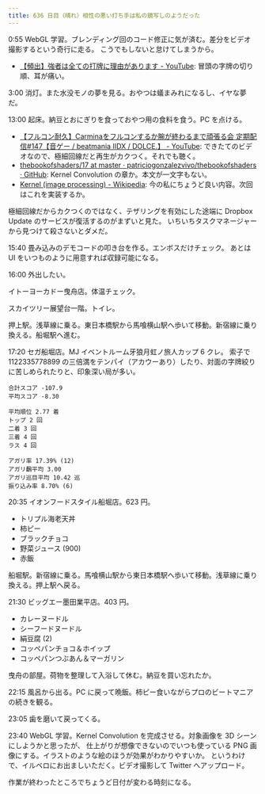 ```yaml
---
title: 636 日目（晴れ）相性の悪い打ち手は私の鏡写しのようだった
---
```


0:55 WebGL 学習。ブレンディング回のコード修正に気が済む。差分をビデオ撮影するという奇行に走る。
こうでもしないと怠けてしまうから。

* [【頻出】強者は全ての打牌に理由があります - YouTube](https://www.youtube.com/watch?v=8ky2JiLxSII):
  冒頭の字牌の切り順、耳が痛い。

3:00 消灯。また水没モノの夢を見る。おやつは蟻まみれになるし、イヤな夢だ。

13:00 起床。納豆とおにぎりを食っておやつ用の食料を食う。PC を点ける。

* [【フルコン耐久】Carminaをフルコンするか腕が終わるまで頑張る会 定期配信&#x23;147【音ゲー / beatmania IIDX / DOLCE.】 - YouTube](https://www.youtube.com/watch?v=4G5wzOL0fnY):
  できたてのビデオなので、極細回線だと再生がカクつく。それでも聴く。
* [thebookofshaders/17 at master · patriciogonzalezvivo/thebookofshaders · GitHub](https://github.com/patriciogonzalezvivo/thebookofshaders/tree/master/17):
  Kernel Convolution の章か。本文が一文字もない。
* [Kernel (image processing) - Wikipedia](https://en.wikipedia.org/wiki/Kernel_(image_processing)):
  今の私にちょうど良い内容。次回はこれを実装するか。

極細回線だからカクつくのではなく、テザリングを有効にした途端に Dropbox Update のサービスが復活するのがまずいと見た。
いちいちタスクマネージャーから見つけて殺さないとダメだ。

15:40 畳み込みのデモコードの叩き台を作る。エンボスだけチェック。
あとは UI をいつものように用意すれば収録可能になる。

16:00 外出したい。

イトーヨーカドー曳舟店。体温チェック。

スカイツリー展望台一階。トイレ。

押上駅。浅草線に乗る。東日本橋駅から馬喰横山駅へ歩いて移動。新宿線に乗り換える。船堀駅へ進む。

17:20 セガ船堀店。MJ イベントルーム牙狼月虹ノ旅人カップ 6 クレ。
索子で 1122335778899 の三倍満をテンパイ（アカウーあり）したり、対面の字牌絞りに苦しめられたりと、印象深い局が多い。

```text
合計スコア -107.9
平均スコア -8.30

平均順位 2.77 着
トップ 2 回
二着 3 回
三着 4 回
ラス 4 回

アガリ率 17.39% (12)
アガリ飜平均 3.00
アガリ巡目平均 10.42 巡
振り込み率 8.70% (6)
```

20:35 イオンフードスタイル船堀店。623 円。

* トリプル海老天丼
* 柿ピー
* ブラックチョコ
* 野菜ジュース (900)
* 赤飯

船堀駅。新宿線に乗る。馬喰横山駅から東日本橋駅へ歩いて移動。浅草線に乗り換える。押上駅へ戻る。

21:30 ビッグエー墨田業平店。403 円。

* カレーヌードル
* シーフードヌードル
* 絹豆腐 (2)
* コッペパンチョコ＆ホイップ
* コッペパンつぶあん＆マーガリン

曳舟の部屋。荷物を整理して入浴して休む。納豆を買い忘れたか。

22:15 風呂から出る。PC に戻って晩飯。柿ピー食いながらプロのビートマニアの続きを観る。

23:05 歯を磨いて戻ってくる。

23:40 WebGL 学習。Kernel Convolution を完成させる。対象画像を 3D シーンにしようかと思ったが、
仕上がりが想像できないのでいつも使っている PNG 画像にする。イラストのような絵のほうが効果がわかりやすいか。
というわけで、イルベロにお出ましいただく。ビデオ撮影して Twitter へアップロード。

作業が終わったところでちょうど日付が変わる時刻になる。
